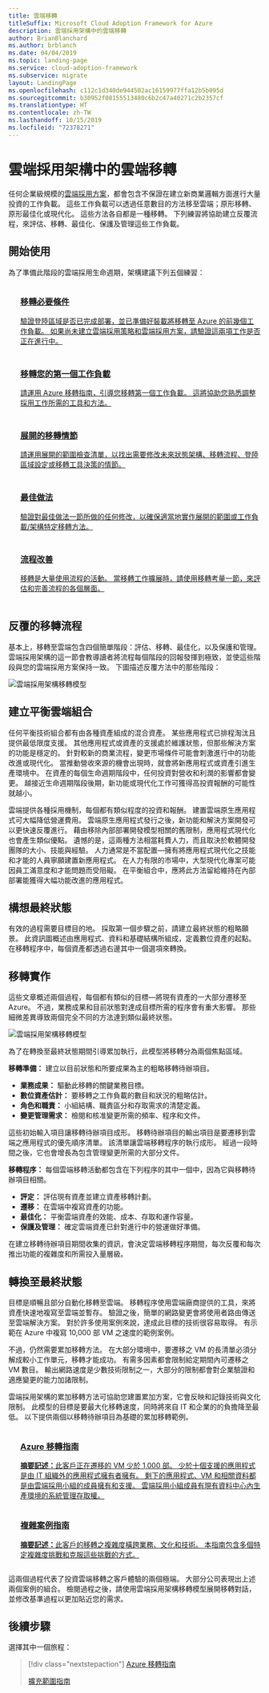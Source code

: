 ```yaml
---
title: 雲端移轉
titleSuffix: Microsoft Cloud Adoption Framework for Azure
description: 雲端採用架構中的雲端移轉
author: BrianBlanchard
ms.author: brblanch
ms.date: 04/04/2019
ms.topic: landing-page
ms.service: cloud-adoption-framework
ms.subservice: migrate
layout: LandingPage
ms.openlocfilehash: c112c1d340de944502ac16159977ffa12b5b095d
ms.sourcegitcommit: b30952f08155513480c6b2c47a40271c2b2357cf
ms.translationtype: HT
ms.contentlocale: zh-TW
ms.lasthandoff: 10/15/2019
ms.locfileid: "72378271"
---
```

# <a name="cloud-migration-in-the-cloud-adoption-framework"></a>雲端採用架構中的雲端移轉

任何企業級規模的[雲端採用方案](../plan/index.md)，都會包含不保證在建立新商業邏輯方面進行大量投資的工作負載。 這些工作負載可以透過任意數目的方法移至雲端；原形移轉、原形最佳化或現代化。 這些方法各自都是一種移轉。 下列練習將協助建立反覆流程，來評估、移轉、最佳化、保護及管理這些工作負載。

## <a name="getting-started"></a>開始使用

為了準備此階段的雲端採用生命週期，架構建議下列五個練習：

<!-- markdownlint-disable MD033 -->
<ul class="panelContent cardsF">
    <li style="display: flex; flex-direction: column;">
        <a href="./azure-migration-guide/prerequisites.md?tabs=Checklist">
            <div class="cardSize">
                <div class="cardPadding" style="padding-bottom:10px;">
                    <div class="card" style="padding-bottom:10px;">
                        <div class="cardImageOuter">
                            <div class="cardImage">
                                <img alt="" src="../_images/icons/1.png" data-linktype="external">
                            </div>
                        </div>
                        <div class="cardText" style="padding-left:0px;">
                            <h3>移轉必要條件</h3>
驗證登陸區域是否已完成部署，並已準備好裝載將移轉至 Azure 的前幾個工作負載。 如果尚未建立雲端採用策略和雲端採用方案，請驗證這兩項工作是否正在進行中。
                        </div>
                    </div>
                </div>
            </div>
        </a>
    </li>
    <li style="display: flex; flex-direction: column;">
        <a href="./azure-migration-guide/index.md">
            <div class="cardSize">
                <div class="cardPadding" style="padding-bottom:10px;">
                    <div class="card" style="padding-bottom:10px;">
                        <div class="cardImageOuter">
                            <div class="cardImage">
                                <img alt="" src="../_images/icons/2.png" data-linktype="external">
                            </div>
                        </div>
                        <div class="cardText" style="padding-left:0px;">
                            <h3>移轉您的第一個工作負載</h3>
請運用 Azure 移轉指南，引導您移轉第一個工作負載。 這將協助您熟悉調整採用工作所需的工具和方法。
                        </div>
                    </div>
                </div>
            </div>
        </a>
    </li>
    <li style="display: flex; flex-direction: column;">
        <a href="./expanded-scope/index.md">
            <div class="cardSize">
                <div class="cardPadding" style="padding-bottom:10px;">
                    <div class="card" style="padding-bottom:10px;">
                        <div class="cardImageOuter">
                            <div class="cardImage">
                                <img alt="" src="../_images/icons/3.png" data-linktype="external">
                            </div>
                        </div>
                        <div class="cardText" style="padding-left:0px;">
                            <h3>展開的移轉情節</h3>
請運用展開的範圍檢查清單，以找出需要修改未來狀態架構、移轉流程、登陸區域設定或移轉工具決策的情節。
                        </div>
                    </div>
                </div>
            </div>
        </a>
    </li>
    <li style="display: flex; flex-direction: column;">
        <a href="./azure-best-practices/index.md">
            <div class="cardSize">
                <div class="cardPadding" style="padding-bottom:10px;">
                    <div class="card" style="padding-bottom:10px;">
                        <div class="cardImageOuter">
                            <div class="cardImage">
                                <img alt="" src="../_images/icons/4.png" data-linktype="external">
                            </div>
                        </div>
                        <div class="cardText" style="padding-left:0px;">
                            <h3>最佳做法</h3>
驗證對最佳做法一節所做的任何修改，以確保適當地實作展開的範圍或工作負載/架構特定移轉方法。
                        </div>
                    </div>
                </div>
            </div>
        </a>
    </li>
    <li style="display: flex; flex-direction: column;">
        <a href="./migration-considerations/index.md">
            <div class="cardSize">
                <div class="cardPadding" style="padding-bottom:10px;">
                    <div class="card" style="padding-bottom:10px;">
                        <div class="cardImageOuter">
                            <div class="cardImage">
                                <img alt="" src="../_images/icons/5.png" data-linktype="external">
                            </div>
                        </div>
                        <div class="cardText" style="padding-left:0px;">
                            <h3>流程改善</h3>
移轉是大量使用流程的活動。 當移轉工作擴展時，請使用移轉考量一節，來評估和完善流程的各個層面。
                        </div>
                    </div>
                </div>
            </div>
        </a>
    </li>
</ul>
<!-- markdownlint-enable MD033 -->

## <a name="iterative-migration-process"></a>反覆的移轉流程

基本上，移轉至雲端包含四個簡單階段：評估、移轉、最佳化，以及保護和管理。 雲端採用架構的這一節會教導讀者將流程每個階段的回報發揮到極致，並使這些階段與您的雲端採用方案保持一致。 下圖描述反覆方法中的那些階段：

![雲端採用架構移轉模型](../_images/operational-transformation-migrate.png)

## <a name="creating-a-balanced-cloud-portfolio"></a>建立平衡雲端組合

任何平衡技術組合都有由各種資產組成的混合資產。 某些應用程式已排程淘汰且提供最低限度支援。 其他應用程式或資產的支援處於維護狀態，但那些解決方案的功能是穩定的。 針對較新的商業流程，變更市場條件可能會刺激進行中的功能改進或現代化。 當推動營收來源的機會出現時，就會將新應用程式或資產引進生產環境中。 在資產的每個生命週期階段中，任何投資對營收和利潤的影響都會變更。 越接近生命週期階段後期，新功能或現代化工作可獲得高投資報酬的可能性就越小。

雲端提供各種採用機制，每個都有類似程度的投資和報酬。 建置雲端原生應用程式可大幅降低營運費用。 雲端原生應用程式發行之後，新功能和解決方案開發可以更快速反覆進行。 藉由移除內部部署開發模型相關的舊限制，應用程式現代化也會產生類似優點。 遺憾的是，這兩種方法相當耗費人力，而且取決於軟體開發團隊的大小、技能與經驗。 人力通常是不當配置&mdash;擁有將應用程式現代化之技能和才能的人員寧願建置新應用程式。 在人力有限的市場中，大型現代化專案可能因員工滿意度和才能問題而受阻礙。 在平衡組合中，應將此方法留給維持在內部部署能獲得大幅功能改進的應用程式。

## <a name="envision-an-end-state"></a>構想最終狀態

有效的過程需要目標目的地。 採取第一個步驟之前，請建立最終狀態的粗略願景。 此資訊圖概述由應用程式、資料和基礎結構所組成，定義數位資產的起點。 在移轉程序中，每個資產都透過右邊其中一個選項來轉換。

## <a name="migration-implementation"></a>移轉實作

這些文章概述兩個過程，每個都有類似的目標&mdash;將現有資產的一大部分遷移至 Azure。 不過，業務成果和目前狀態對達成目標所需的程序會有重大影響。 那些細微差異導致兩個完全不同的方法達到類似最終狀態。

![雲端採用架構移轉模型](../_images/operational-transformation-migrate.png)

為了在轉換至最終狀態期間引導累加執行，此模型將移轉分為兩個焦點區域。

**移轉準備：** 建立以目前狀態和所要成果為主的粗略移轉待辦項目。

- **業務成果：** 驅動此移轉的關鍵業務目標。
- **數位資產估計：** 要移轉之工作負載的數目和狀況的粗略估計。
- **角色和職責：** 小組結構、職責區分和存取需求的清楚定義。
- **變更管理需求：** 檢閱和核准變更所需的頻率、程序和文件。

這些初始輸入項目讓移轉待辦項目成形。 移轉待辦項目的輸出項目是要遷移到雲端之應用程式的優先順序清單。 該清單讓雲端移轉程序的執行成形。 經過一段時間之後，它也會增長為包含管理變更所需的大部分文件。

**移轉程序：** 每個雲端移轉活動都包含在下列程序的其中一個中，因為它與移轉待辦項目相關。

- **評定：** 評估現有資產並建立資產移轉計劃。
- **遷移：** 在雲端中複寫資產的功能。
- **最佳化：** 平衡雲端資產的效能、成本、存取和運作容量。
- **保護及管理：** 確定雲端資產已針對進行中的營運做好準備。

在建立移轉待辦項目期間收集的資訊，會決定雲端移轉程序期間，每次反覆和每次推出功能的複雜度和所需投入量層級。

## <a name="transition-to-the-end-state"></a>轉換至最終狀態

目標是順暢且部分自動化移轉至雲端。 移轉程序使用雲端廠商提供的工具，來將資產快速地複寫至雲端並暫存。 驗證之後，簡單的網路變更會將使用者路由傳送至雲端解決方案。 對於許多使用案例來說，達成此目標的技術很容易取得。 有示範在 Azure 中複寫 10,000 部 VM 之速度的範例案例。

不過，仍然需要累加移轉方法。 在大部分環境中，要遷移之 VM 的長清單必須分解成較小工作單元，移轉才能成功。 有需多因素都會限制給定期間內可遷移之 VM 數目。 輸出網路速度是少數技術限制之一，大部分的限制都會對企業驗證和適應變更的能力加諸限制。

雲端採用架構的累加移轉方法可協助您建置累加方案，它會反映和記錄技術與文化限制。 此模型的目標是要最大化移轉速度，同時將來自 IT 和企業的的負擔降至最低。 以下提供兩個以移轉待辦項目為基礎的累加移轉範例。

<!-- markdownlint-disable MD033 -->

<ul class="panelContent cardsZ">
<li style="display: flex; flex-direction: column;">
    <a href="./azure-migration-guide/index.md" style="display: flex; flex-direction: column; flex: 1 0 auto;">
        <div class="cardSize" style="flex: 1 0 auto; display: flex;">
            <div class="cardPadding" style="display: flex;">
                <div class="card">
                    <div class="cardText">
                        <h3>Azure 移轉指南</h3>
                        <p><b>摘要記述：</b>此客戶正在遷移的 VM 少於 1,000 部。 少於十個支援的應用程式是由 IT 組織外的應用程式擁有者擁有。 剩下的應用程式、VM 和相關資料都是由雲端採用小組的成員擁有和支援。 雲端採用小組成員有現有資料中心內生產環境的系統管理存取權。</p>
                    </div>
                </div>
            </div>
        </div>
    </a>
</li>
<li style="display: flex; flex-direction: column;">
    <a href="./expanded-scope/index.md" style="display: flex; flex-direction: column; flex: 1 0 auto;">
        <div class="cardSize" style="flex: 1 0 auto; display: flex;">
            <div class="cardPadding" style="display: flex;">
                <div class="card">
                    <div class="cardText">
                        <h3>複雜案例指南</h3>
                        <p><b>摘要記述：</b>此客戶的移轉之複雜度橫跨業務、文化和技術。 本指南包含多個特定複雜度挑戰和克服這些挑戰的方式。</p>
                    </div>
                </div>
            </div>
        </div>
    </a>
</li>
</ul>

<!-- markdownlint-enable MD033 -->

這兩個過程代表了投資雲端移轉之客戶體驗的兩個極端。 大部分公司表現出上述兩個案例的組合。 檢閱過程之後，請使用雲端採用架構移轉模型展開移轉對話，並修改基準過程以更加貼近您的需求。

## <a name="next-steps"></a>後續步驟

選擇其中一個旅程：

> [!div class="nextstepaction"]
> [Azure 移轉指南](./azure-migration-guide/index.md)
>
> [擴充範圍指南](./expanded-scope/index.md)
